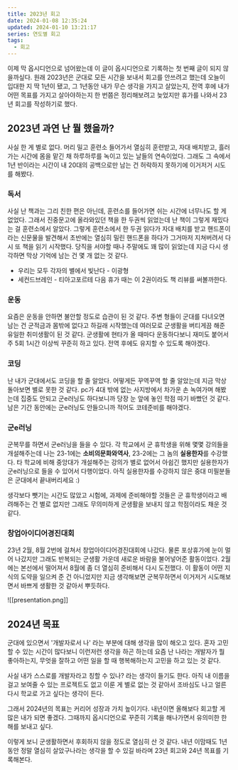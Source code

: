 ```yaml
---
title: 2023년 회고
date: 2024-01-08 12:35:24
updated: 2024-01-10 13:21:17
series: 연도별 회고
tags:
  - 회고
---
```

이제 막 옵시디언으로 넘어왔는데 이 글이 옵시디언으로 기록하는 첫 번째 글이 되지 않을까싶다. 원래 2023년은 군대로 모든 시간을 보내서 회고를 안쓰려고 했는데 오늘이 입대한 지 딱 1년이 됐고, 그 1년동안 내가 무슨 생각을 가지고 살았는지, 전역 후에 내가 어떤 목표를 가지고 살아야하는지 한 번쯤은 정리해보려고 늦었지만 휴가를 나와서 23년 회고를 작성하기로 했다.
## 2023년 과연 난 뭘 했을까?
사실 한 게 별로 없다. 머리 밀고 훈련소 들어가서 열심히 훈련받고, 자대 배치받고, 흘러가는 시간에 몸을 맡긴 채 하루하루를 녹이고 있는 날들의 연속이었다. 그래도 그 속에서 1년 반이라는 시간이 내 20대의 공백으로만 남는 건 허락하지 못하기에 이거저거 시도를 해봤다.
### 독서
사실 난 책과는 그리 친한 편은 아닌데, 훈련소를 들어가면 쉬는 시간에 너무나도 할 게 없었다. 그래서 진중문고에 올라와있던 책을 한 두권씩 읽었는데 난 책이 그렇게 재밌다는 걸 훈련소에서 알았다. 그렇게 훈련소에서 한 두권 읽다가 자대 배치를 받고 핸드폰이라는 신문물을 발견해서 초반에는 열심히 밀린 핸드폰을 하다가 그거마저 지쳐버려서 다시 또 책을 읽기 시작했다. 당직을 서야할 때나 주말에도 꽤 많이 읽었는데 지금 다시 생각하면 막상 기억에 남는 건 몇 개 없는 것 같다.
- 우리는 모두 각자의 별에서 빛난다 - 이광형
- 세컨드브레인 - 티아고포르테
다음 휴가 때는 이 2권이라도 책 리뷰를 써볼까한다.
### 운동
요즘은 운동을 안하면 불안할 정도로 습관이 된 것 같다. 주변 형들이 군대를 다녀오면 남는 건 군적금과 몸밖에 없다고 하길래 시작했는데 여러모로 군생활을 버티게끔 해준 유일한 취미생활이 된 것 같다. 군생활에 현타가 올 때마다 운동하다보니 재미도 붙어서 주 5회 1시간 이상씩 꾸준히 하고 있다. 전역 후에도 유지할 수 있도록 해야겠다.
### 코딩
난 내가 군대에서도 코딩을 할 줄 알았다. 어떻게든 꾸역꾸역 할 줄 알았는데 지금 막상 돌아보면 별로 못한 것 같다. pc가 4대 밖에 없는 사지방에서 차가운 손 녹여가며 해봤는데 집중도 안되고 군e러닝도 하다보니까 당장 눈 앞에 놓인 학점 따기 바빴던 것 같다. 남은 기간 동안에는 군e러닝도 안들으니까 적어도 코테준비를 해야겠다.
### 군e러닝
군복무를 하면서 군e러닝을 들을 수 있다. 각 학교에서 군 휴학생을 위해 몇몇 강의들을 개설해주는데 나는 23-1에는 **소비의문화와역사**, 23-2에는 그 놈의 **실용한자**를 수강했다. 타 학교에 비해 중앙대가 개설해주는 강의가 별로 없어서 아쉽긴 했지만 실용한자가 군e러닝으로 들을 수 있어서 다행이었다. 아직 실용한자를 수강하지 않은 중대 미필분들은 군대에서 끝내버리세요 :)

생각보다 뺏기는 시간도 많았고 시험에, 과제에 준비해야할 것들은 군 휴학생이라고 배려해주는 건 별로 없지만 그래도 무의미하게 군생활을 보내지 않고 학점이라도 채운 것 같다.
### 창업아이디어경진대회
23년 2월, 8월 2번에 걸쳐서 창업아이디어경진대회에 나갔다. 물론 포상휴가에 눈이 멀어 나갔지만 그래도 반복되는 군생활 가운데 새로운 바람을 불어넣어준 활동이었다. 2월에는 본선에서 떨어져서 8월에 좀 더 열심히 준비해서 다시 도전했다. 이 활동이 어떤 지식의 도약을 일으켜 준 건 아니었지만 지금 생각해보면 군복무하면서 이거저거 시도해보면서 바쁘게 생활한 것 같아서 뿌듯하다.

![[presentation.png]]
## 2024년 목표
군대에 있으면서 '개발자로서 나' 라는 부분에 대해 생각을 많이 해오고 있다. 혼자 고민할 수 있는 시간이 많다보니 이런저런 생각을 하곤 하는데 요즘 난 나라는 개발자가 뭘 좋아하는지, 무엇을 잘하고 어떤 일을 할 때 행복해하는지 고민을 하고 있는 것 같다.

사실 내가 스스로를 개발자라고 칭할 수 있나? 라는 생각이 들기도 한다. 아직 내 이름을 걸고 보여줄 수 있는 프로젝트도 없고 이룬 게 별로 없는 것 같아서 조바심도 나고 얼른 다시 학교로 가고 싶다는 생각이 든다.

그래서 2024년의 목표는 커리어 성장과 가치 높이기다. 내년이면 올해보다 회고할 게 많은 내가 되면 좋겠다. 그때까지 옵시디언으로 꾸준히 기록을 해나가면서 유의미한 한 해를 보내고 싶다.

이렇게 보니 군생활하면서 후회하지 않을 정도로 열심히 산 것 같다. 내년 이맘때도 1년 동안 정말 열심히 살았구나라는 생각을 할 수 있길 바라며 23년 회고와 24년 목표를 기록해본다.
